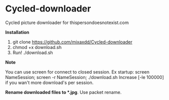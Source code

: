 # Cycled-downloader
Cycled picture downloader for thispersondoesnotexist.com

<b>Installation</b>

1. git clone https://github.com/mixaxdd/Cycled-downloader
2. chmod +x download.sh
3. Run! ./download.sh

<b>Note</b>

You can use screen for connect to closed session.
Ex startup: screen NameSession; screen -r NameSession; ./download.sh
Increase [-le 100000] if you wan't more download's per session.

<b>Rename downloaded files to *.jpg</b>. Use packet rename.
